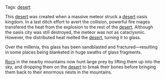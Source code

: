 Tags: [desert](Deserts)

This [desert](Deserts) was created when a massive meteor struck a [desert](Deserts) oasis kingdom. In a last ditch effort to avert the collision, powerful fire mages transfered the heat from the explosion to the rest of the [desert](Deserts). Although the oasis city was still destroyed, the meteor was not as cataclysmic. However, the distributed heat melted the [desert](Deserts), turning it to glass. 

Over the millenia, this glass has been sandblasted and fractured—resulting in some places being blanketed in huge swaths of glass fragments. 

[Rocs](Rocs) in the nearby mountains now hunt large prey by lifting them up into the sky, and dropping them on the [desert](Deserts) to break their bones before bringing them back to their enormous nests in the mountains.